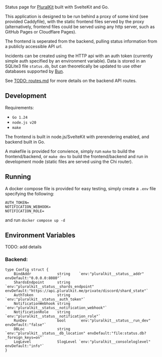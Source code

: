 Status page for [PluralKit](https://github.com/PluralKit/PluralKit) built with SvelteKit and Go.

This application is designed to be run behind a proxy of some kind (see provided Caddyfile), with the static frontend files served by the proxy (alternatively, frontend files could be served using any http server, such as GitHub Pages or Cloudflare Pages).

The frontend is seperated from the backend, pulling status information from a publicly accessible API url.

Incidents can be created using the HTTP api with an auth token (currently simple auth specified by an environment variable). Data is stored in an SQLite3 file `status.db`, but can theoretically be updated to use other databases supported by [Bun](https://bun.uptrace.dev/).

See [TODO: routes.md](./routes.md) for more details on the backend API routes.

## Development
Requirements:
- `Go 1.24`
- `node.js v20`
- `make`

The frontend is built in node.js/SvelteKit with prerendering enabled, and backend built in Go.

A makefile is provided for convience, simply run `make` to build the frontend/backend, or `make dev` to build the frontend/backend and run in development mode (static files are served using the Chi router).

## Running
A docker compose file is provided for easy testing, simply create a `.env` file specifying the following:
```
AUTH_TOKEN=
NOTIFICATION_WEBHOOK=
NOTIFICATION_ROLE=
```
and run `docker compose up -d`

## Environment Variables
TODO: add details

### Backend:
``` golang
type Config struct {
	BindAddr            string    `env:"pluralkit__status__addr" envDefault:"0.0.0.0:8080"`
	ShardsEndpoint      string    `env:"pluralkit__status__shards_endpoint" envDefault:"https://api.pluralkit.me/private/discord/shard_state"`
	AuthToken           string    `env:"pluralkit__status__auth_token"`
	NotificationWebhook string    `env:"pluralkit__status__notification_webhook"`
	NotificationRole    string    `env:"pluralkit__status__notification_role"`
	RunDev              bool      `env:"pluralkit__status__run_dev" envDefault:"false"`
	DBLoc               string    `env:"pluralkit__status__db_location" envDefault:"file:status.db?_foreign_keys=on"`
	LogLevel            SlogLevel `env:"pluralkit__consoleloglevel" envDefault:"info"`
}
```
